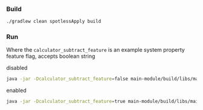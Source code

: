 ### Build
```bash
./gradlew clean spotlessApply build 
```

### Run
Where the `calculator_subtract_feature` is an example system property feature flag, accepts boolean string

disabled
```bash
java -jar -Dcalculator_subtract_feature=false main-module/build/libs/main-module-1.0-SNAPSHOT.jar
```
enabled
```bash
java -jar -Dcalculator_subtract_feature=true main-module/build/libs/main-module-1.0-SNAPSHOT.jar
```